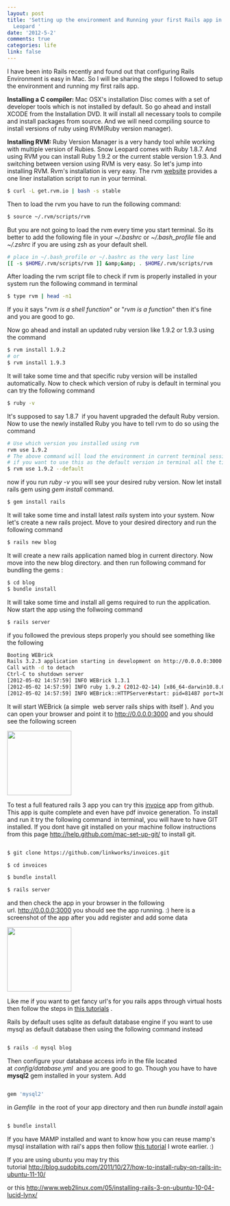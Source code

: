 ```yaml
---
layout: post
title: 'Setting up the environment and Running your first Rails app in mac OSX Snow
  Leopard '
date: '2012-5-2'
comments: true
categories: life
link: false
---
```

I have been into Rails recently and found out that configuring Rails Environment is easy in Mac. So I will be sharing the steps I followed to setup the environment and running my first rails app.

<strong>Installing a C compiler: </strong>Mac OSX's installation Disc comes with a set of developer tools which is not installed by default. So go ahead and install XCODE from the Installation DVD. It will install all necessary tools to compile and install packages from source. And we will need compiling source to install versions of ruby using RVM(Ruby version manager).

<strong>Installing RVM: </strong>Ruby Version Manager is a very handy tool while working with multiple version of Rubies. Snow Leopard comes with Ruby 1.8.7. And using RVM you can install Ruby 1.9.2 or the current stable version 1.9.3. And switching between version using RVM is very easy. So let's jump into installing RVM. Rvm's installation is very easy. The rvm <a title="RVM" href="https://rvm.io/rvm/install/" target="_blank">website</a> provides a one liner installation script to run in your terminal.

``` bash
$ curl -L get.rvm.io | bash -s stable
```
Then to load the rvm you have to run the following command:

``` bash
$ source ~/.rvm/scripts/rvm
```

But you are not going to load the rvm every time you start terminal. So its better to add the following file in your <em>~/.bashrc</em> or <em>~/.bash_profile</em> file and <em>~/.zshrc</em> if you are using zsh as your default shell.

``` bash
# place in ~/.bash_profile or ~/.bashrc as the very last line
[[ -s $HOME/.rvm/scripts/rvm ]] &amp;&amp; . $HOME/.rvm/scripts/rvm
```

After loading the rvm script file to check if rvm is properly installed in your system run the following command in terminal

``` bash
$ type rvm | head -n1
```

If you it says "<em>rvm is a shell function</em>" or "<em>rvm is a function</em>" then it's fine and you are good to go.

Now go ahead and install an updated ruby version like 1.9.2 or 1.9.3 using the command

``` bash
$ rvm install 1.9.2
# or
$ rvm install 1.9.3
```

It will take some time and that specific ruby version will be installed automatically. Now to check which version of ruby is default in terminal you can try the following command

``` bash
$ ruby -v
```

It's supposed to say 1.8.7  if you havent upgraded the default Ruby version. Now to use the newly installed Ruby you have to tell rvm to do so using the command

``` bash
# Use which version you installed using rvm
rvm use 1.9.2
# The above command will load the environment in current terminal session
# if you want to use this as the default version in terminal all the time use --default option instead
$ rvm use 1.9.2 --default
```

now if you run <em>ruby -v </em>you will see your desired ruby version. Now let install rails gem using <em>gem install </em>command.

``` bash
$ gem install rails
```

It will take some time and install latest <em>rails </em>system into your system. Now let's create a new rails project. Move to your desired directory and run the following command

``` bash
$ rails new blog
```

It will create a new rails application named blog in current directory. Now move into the new blog directory. and then run following command for bundling the gems :

``` bash
$ cd blog
$ bundle install
```

It will take some time and install all gems required to run the application. Now start the app using the follwoing command

``` bash
$ rails server
```

if you followed the previous steps properly you should see something like the following

``` bash
Booting WEBrick
Rails 3.2.3 application starting in development on http://0.0.0.0:3000
Call with -d to detach
Ctrl-C to shutdown server
[2012-05-02 14:57:59] INFO WEBrick 1.3.1
[2012-05-02 14:57:59] INFO ruby 1.9.2 (2012-02-14) [x86_64-darwin10.8.0]
[2012-05-02 14:57:59] INFO WEBrick::HTTPServer#start: pid=81487 port=3000
```

It will start WEBrick (a simple  web server rails ships with itself ). And you can open your browser and point it to http://0.0.0.0:3000 and you should see the following screen

<a href="http://blog.joynag.net/wp-content/uploads/2012/05/rails.png"><img class="aligncenter size-thumbnail wp-image-181" title="rails" src="http://blog.joynag.net/wp-content/uploads/2012/05/rails-150x150.png" alt="" width="150" height="150" /></a>

To test a full featured rails 3 app you can try this <a title="Invoice" href="https://github.com/linkworks/invoices" target="_blank">invoice</a> app from github. This app is quite complete and even have pdf invoice generation. To install and run it try the following command  in terminal, you will have to have GIT installed. If you dont have git installed on your machine follow instructions from this page <a title="Install Git" href="http://help.github.com/mac-set-up-git/" target="_blank">http://help.github.com/mac-set-up-git/</a> to install git.

``` bash

$ git clone https://github.com/linkworks/invoices.git

$ cd invoices

$ bundle install

$ rails server

```

and then check the app in your browser in the following url. http://0.0.0.0:3000 you should see the app running. :) here is a screenshot of the app after you add register and add some data

<a href="http://blog.joynag.net/wp-content/uploads/2012/05/invoices1.png"><img class="aligncenter size-thumbnail wp-image-186" title="invoices" src="http://blog.joynag.net/wp-content/uploads/2012/05/invoices1-150x150.png" alt="" width="150" height="150" /></a>

Like me if you want to get fancy url's for you rails apps through virtual hosts then follow the steps in <a href="http://blog.joynag.net/2012/04/using-mamp-pro-vhosts/" target="_blank">this tutorials</a> .

Rails by default uses sqlite as default database engine if you want to use mysql as default database then using the following command instead

``` bash

$ rails -d mysql blog

```

Then configure your database access info in the file located at <em>config/database.yml  </em>and you are good to go. Though you have to have <strong>mysql2</strong> gem installed in your system. Add

``` bash

gem 'mysql2'

```

in <em>Gemfile </em> in the root of your app directory and then run <em>bundle install </em>again

``` bash

$ bundle install

```

If you have MAMP installed and want to know how you can reuse mamp's mysql installation with rail's apps then follow <a title="MySql" href="http://blog.joynag.net/2012/04/using-mamp-mysql-installation-with-rails-app/" target="_blank">this tutorial</a> I wrote earlier. :)

If you are using ubuntu you may try this tutorial <a title="Rails on Ubuntu" href="http://blog.sudobits.com/2011/10/27/how-to-install-ruby-on-rails-in-ubuntu-11-10/" target="_blank">http://blog.sudobits.com/2011/10/27/how-to-install-ruby-on-rails-in-ubuntu-11-10/</a>

or this <a href="http://www.web2linux.com/05/installing-rails-3-on-ubuntu-10-04-lucid-lynx/" target="_blank">http://www.web2linux.com/05/installing-rails-3-on-ubuntu-10-04-lucid-lynx/</a>
